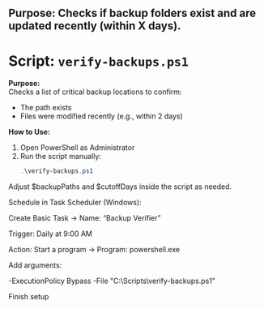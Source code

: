 ## Purpose: Checks if backup folders exist and are updated recently (within X days).
#  Script: `verify-backups.ps1`

**Purpose:**  
Checks a list of critical backup locations to confirm:
- The path exists
- Files were modified recently (e.g., within 2 days)

**How to Use:**
1. Open PowerShell as Administrator
2. Run the script manually:
   ```powershell
   .\verify-backups.ps1
Adjust $backupPaths and $cutoffDays inside the script as needed.

Schedule in Task Scheduler (Windows):

Create Basic Task → Name: “Backup Verifier”

Trigger: Daily at 9:00 AM

Action: Start a program → Program: powershell.exe

Add arguments:

-ExecutionPolicy Bypass -File "C:\Scripts\verify-backups.ps1"


Finish setup